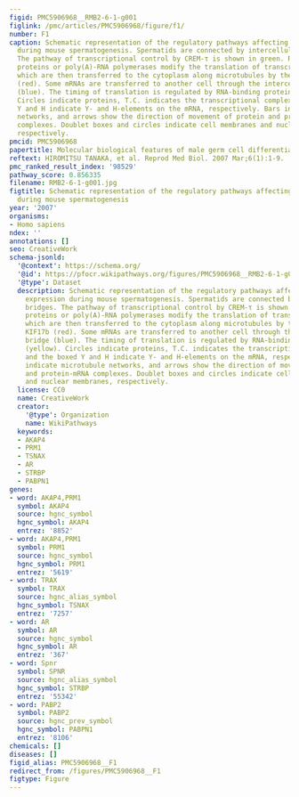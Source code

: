 ```yaml
---
figid: PMC5906968__RMB2-6-1-g001
figlink: /pmc/articles/PMC5906968/figure/f1/
number: F1
caption: Schematic representation of the regulatory pathways affecting gene expression
  during mouse spermatogenesis. Spermatids are connected by intercellular bridges.
  The pathway of transcriptional control by CREM‐τ is shown in green. RNA‐binding
  proteins or poly(A)‐RNA polymerases modify the translation of transcribed mRNAs,
  which are then transferred to the cytoplasm along microtubules by the kinesin KIF17b
  (red). Some mRNAs are transferred to another cell through the intercellular bridge
  (blue). The timing of translation is regulated by RNA‐binding proteins (yellow).
  Circles indicate proteins, T.C. indicates the transcriptional complex, and the boxed
  Y and H indicate Y‐ and H‐elements on the mRNA, respectively. Bars indicate microtubule
  networks, and arrows show the direction of movement of protein and protein‐mRNA
  complexes. Doublet boxes and circles indicate cell membranes and nuclear membranes,
  respectively.
pmcid: PMC5906968
papertitle: Molecular biological features of male germ cell differentiation.
reftext: HIROMITSU TANAKA, et al. Reprod Med Biol. 2007 Mar;6(1):1-9.
pmc_ranked_result_index: '98529'
pathway_score: 0.856335
filename: RMB2-6-1-g001.jpg
figtitle: Schematic representation of the regulatory pathways affecting gene expression
  during mouse spermatogenesis
year: '2007'
organisms:
- Homo sapiens
ndex: ''
annotations: []
seo: CreativeWork
schema-jsonld:
  '@context': https://schema.org/
  '@id': https://pfocr.wikipathways.org/figures/PMC5906968__RMB2-6-1-g001.html
  '@type': Dataset
  description: Schematic representation of the regulatory pathways affecting gene
    expression during mouse spermatogenesis. Spermatids are connected by intercellular
    bridges. The pathway of transcriptional control by CREM‐τ is shown in green. RNA‐binding
    proteins or poly(A)‐RNA polymerases modify the translation of transcribed mRNAs,
    which are then transferred to the cytoplasm along microtubules by the kinesin
    KIF17b (red). Some mRNAs are transferred to another cell through the intercellular
    bridge (blue). The timing of translation is regulated by RNA‐binding proteins
    (yellow). Circles indicate proteins, T.C. indicates the transcriptional complex,
    and the boxed Y and H indicate Y‐ and H‐elements on the mRNA, respectively. Bars
    indicate microtubule networks, and arrows show the direction of movement of protein
    and protein‐mRNA complexes. Doublet boxes and circles indicate cell membranes
    and nuclear membranes, respectively.
  license: CC0
  name: CreativeWork
  creator:
    '@type': Organization
    name: WikiPathways
  keywords:
  - AKAP4
  - PRM1
  - TSNAX
  - AR
  - STRBP
  - PABPN1
genes:
- word: AKAP4,PRM1
  symbol: AKAP4
  source: hgnc_symbol
  hgnc_symbol: AKAP4
  entrez: '8852'
- word: AKAP4,PRM1
  symbol: PRM1
  source: hgnc_symbol
  hgnc_symbol: PRM1
  entrez: '5619'
- word: TRAX
  symbol: TRAX
  source: hgnc_alias_symbol
  hgnc_symbol: TSNAX
  entrez: '7257'
- word: AR
  symbol: AR
  source: hgnc_symbol
  hgnc_symbol: AR
  entrez: '367'
- word: Spnr
  symbol: SPNR
  source: hgnc_alias_symbol
  hgnc_symbol: STRBP
  entrez: '55342'
- word: PABP2
  symbol: PABP2
  source: hgnc_prev_symbol
  hgnc_symbol: PABPN1
  entrez: '8106'
chemicals: []
diseases: []
figid_alias: PMC5906968__F1
redirect_from: /figures/PMC5906968__F1
figtype: Figure
---
```

